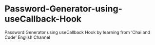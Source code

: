 # Password-Generator-using-useCallback-Hook
Password Generator using useCallback Hook by learning from 'Chai and Code' English Channel
